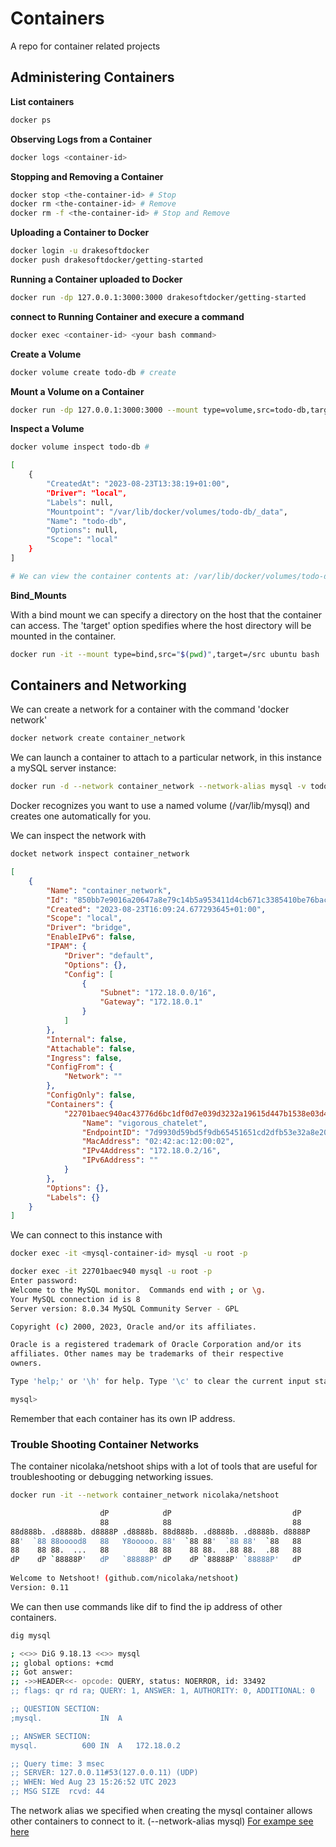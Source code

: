 # Containers
A repo for container related projects


## Administering Containers

__List containers__

```bash
docker ps
```

__Observing Logs from a Container__

```bash
docker logs <container-id>
```

__Stopping and Removing a Container__

```bash
docker stop <the-container-id> # Stop
docker rm <the-container-id> # Remove
docker rm -f <the-container-id> # Stop and Remove
```

__Uploading a Container to Docker__

```bash
docker login -u drakesoftdocker
docker push drakesoftdocker/getting-started
```

__Running a Container uploaded to Docker__

```bash
docker run -dp 127.0.0.1:3000:3000 drakesoftdocker/getting-started
```

__connect to Running Container and execure a command__

```bash
docker exec <container-id> <your bash command>
```

__Create a Volume__

```bash
docker volume create todo-db # create
```
__Mount a Volume on a Container__

```bash
docker run -dp 127.0.0.1:3000:3000 --mount type=volume,src=todo-db,target=/etc/todos getting-started
```
__Inspect a Volume__


```bash
docker volume inspect todo-db #

[
    {
        "CreatedAt": "2023-08-23T13:38:19+01:00",
        "Driver": "local",
        "Labels": null,
        "Mountpoint": "/var/lib/docker/volumes/todo-db/_data",
        "Name": "todo-db",
        "Options": null,
        "Scope": "local"
    }
]

# We can view the container contents at: /var/lib/docker/volumes/todo-db/_data
```

__Bind_Mounts__

With a bind mount we can specify a directory on the host that the container can access. The 'target' option spedifies where the host directory will be mounted in the container.

```bash
docker run -it --mount type=bind,src="$(pwd)",target=/src ubuntu bash
```
## Containers and Networking

We can create a network for a container with the command 'docker network'

```bash
docker network create container_network
```
We can launch a container to attach to a particular network, in this instance a mySQL server instance:

```bash
docker run -d --network container_network --network-alias mysql -v todo-mysql-data:/var/lib/mysql  -e MYSQL_ROOT_PASSWORD=secret -e MYSQL_DATABASE=todos    mysql:8.0
```

Docker recognizes you want to use a named volume (/var/lib/mysql) and creates one automatically for you.

We can inspect the network with

```bash
docket network inspect container_network
```

```json
[
    {
        "Name": "container_network",
        "Id": "850bb7e9016a20647a8e79c14b5a953411d4cb671c3385410be76bacc7472668",
        "Created": "2023-08-23T16:09:24.677293645+01:00",
        "Scope": "local",
        "Driver": "bridge",
        "EnableIPv6": false,
        "IPAM": {
            "Driver": "default",
            "Options": {},
            "Config": [
                {
                    "Subnet": "172.18.0.0/16",
                    "Gateway": "172.18.0.1"
                }
            ]
        },
        "Internal": false,
        "Attachable": false,
        "Ingress": false,
        "ConfigFrom": {
            "Network": ""
        },
        "ConfigOnly": false,
        "Containers": {
            "22701baec940ac43776d6bc1df0d7e039d3232a19615d447b1538e03d4ced129": {
                "Name": "vigorous_chatelet",
                "EndpointID": "7d9930d59bd5f9db65451651cd2dfb53e32a8e20e192fb8311cbbcc7c6216f95",
                "MacAddress": "02:42:ac:12:00:02",
                "IPv4Address": "172.18.0.2/16",
                "IPv6Address": ""
            }
        },
        "Options": {},
        "Labels": {}
    }
]

```

We can connect to this instance with 

```bash
docker exec -it <mysql-container-id> mysql -u root -p
```

```bash
docker exec -it 22701baec940 mysql -u root -p
Enter password: 
Welcome to the MySQL monitor.  Commands end with ; or \g.
Your MySQL connection id is 8
Server version: 8.0.34 MySQL Community Server - GPL

Copyright (c) 2000, 2023, Oracle and/or its affiliates.

Oracle is a registered trademark of Oracle Corporation and/or its
affiliates. Other names may be trademarks of their respective
owners.

Type 'help;' or '\h' for help. Type '\c' to clear the current input statement.

mysql> 

```

Remember that each container has its own IP address.

### Trouble Shooting Container Networks

The container nicolaka/netshoot ships with a lot of tools that are useful for troubleshooting or debugging networking issues.

```bash
docker run -it --network container_network nicolaka/netshoot
```

```bash
                    dP            dP                           dP   
                    88            88                           88   
88d888b. .d8888b. d8888P .d8888b. 88d888b. .d8888b. .d8888b. d8888P 
88'  `88 88ooood8   88   Y8ooooo. 88'  `88 88'  `88 88'  `88   88   
88    88 88.  ...   88         88 88    88 88.  .88 88.  .88   88   
dP    dP `88888P'   dP   `88888P' dP    dP `88888P' `88888P'   dP   
                                                                    
Welcome to Netshoot! (github.com/nicolaka/netshoot)
Version: 0.11

```

We can then use commands like dif to find the ip address of other containers.

```bash
dig mysql

; <<>> DiG 9.18.13 <<>> mysql
;; global options: +cmd
;; Got answer:
;; ->>HEADER<<- opcode: QUERY, status: NOERROR, id: 33492
;; flags: qr rd ra; QUERY: 1, ANSWER: 1, AUTHORITY: 0, ADDITIONAL: 0

;; QUESTION SECTION:
;mysql.				IN	A

;; ANSWER SECTION:
mysql.			600	IN	A	172.18.0.2

;; Query time: 3 msec
;; SERVER: 127.0.0.11#53(127.0.0.11) (UDP)
;; WHEN: Wed Aug 23 15:26:52 UTC 2023
;; MSG SIZE  rcvd: 44


```
The network alias we specified when creating the mysql container allows other containers to connect to it. (--network-alias mysql) [For exampe see here](https://docs.docker.com/get-started/07_multi_container/)
